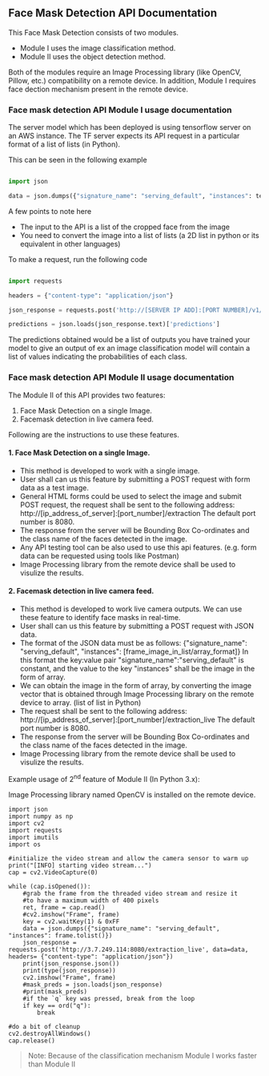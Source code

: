 
## Face Mask Detection API Documentation

This Face Mask Detection consists of two modules.
* Module I uses the image classification method.
* Module II uses the object detection method.
 
 Both of the modules require an Image Processing library (like OpenCV, Pillow, etc.) compatibility on a remote device.
 In addition, Module I requires face dection mechanism present in the remote device.

### Face mask detection API Module I usage documentation

The server model which has been deployed is using tensorflow server on an AWS instance.
The TF server expects its API request in a particular format of a list of lists (in Python).


This can be seen in the following example

```python

import json

data = json.dumps({"signature_name": "serving_default", "instances": test_images.tolist()})

```

A few points to note here 
* The input to the API is a list of the cropped face from the image
* You need to convert the image into a list of lists (a 2D list in python or its equivalent in other languages)


To make a request, run the following code

```py

import requests

headers = {"content-type": "application/json"}

json_response = requests.post('http://[SERVER IP ADD]:[PORT NUMBER]/v1/models/[MODEL NAME]:predict', data=data, headers=headers)

predictions = json.loads(json_response.text)['predictions']

```


The predictions obtained would be a list of outputs you have trained your model to give an output of ex an image classification model will contain a list of values indicating the probabilities of each class.



### Face mask detection API Module II usage documentation 


The Module II of this API provides two features:   
1. Face Mask Detection on a single Image.
2. Facemask detection in live camera feed.

Following are the instructions to use these features.

#### 1. Face Mask Detection on a single Image.

* This method is developed to work with a single image.
* User shall can us this feature by submitting a POST request with form data as a test image.
* General HTML forms could be used to select the image and submit POST request, the request shall be sent to the following address:
http://[ip_address_of_server]:[port_number]/extraction
The default port number is 8080.
* The response from the server will be Bounding Box Co-ordinates and the class name of the faces detected in the image.
* Any API testing tool can be also used to use this api features. (e.g. form data can be requested using tools like Postman)
* Image Processing library from the remote device shall be used to visulize the results.

#### 2. Facemask detection in live camera feed.

* This method is developed to work live camera outputs. We can use these feature to identify face masks in real-time.
* User shall can us this feature by submitting a POST request with JSON data.
* The format of the JSON data must be as follows: {"signature_name": "serving_default", "instances": [frame_image_in_list/array_format]}
In this format the key:value pair "signature_name":"serving_default" is constant, and the value to the key "instances" shall be the image in the form of array.
* We can obtain the image in the form of array, by converting the image vector that is obtained through Image Processing library on the remote device to array. (list of list in Python)
* The request shall be sent to the following address: http://[ip_address_of_server]:[port_number]/extraction_live
The default port number is 8080.
* The response from the server will be Bounding Box Co-ordinates and the class name of the faces detected in the image.
* Image Processing library from the remote device shall be used to visulize the results.

Example usage of 2<sup>nd</sup> feature of Module II (In Python 3.x):

Image Processing library named OpenCV is installed on the remote device.
```
import json
import numpy as np
import cv2
import requests
import imutils
import os 
 
#initialize the video stream and allow the camera sensor to warm up
print("[INFO] starting video stream...")
cap = cv2.VideoCapture(0)
 
while (cap.isOpened()):
    #grab the frame from the threaded video stream and resize it
    #to have a maximum width of 400 pixels
    ret, frame = cap.read()
    #cv2.imshow("Frame", frame)
    key = cv2.waitKey(1) & 0xFF
    data = json.dumps({"signature_name": "serving_default", "instances": frame.tolist()})
    json_response = requests.post('http://3.7.249.114:8080/extraction_live', data=data, headers= {"content-type": "application/json"})
    print(json_response.json())
    print(type(json_response))
    cv2.imshow("Frame", frame)
    #mask_preds = json.loads(json_response)
    #print(mask_preds)
    #if the `q` key was pressed, break from the loop
    if key == ord("q"):
        break

#do a bit of cleanup
cv2.destroyAllWindows()
cap.release()
```

>Note: Because of the classification mechanism Module I works faster than Module II
